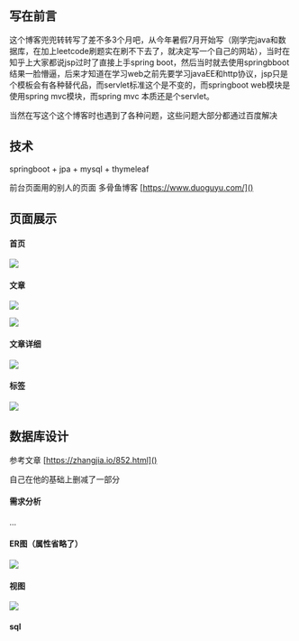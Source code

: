 ## 写在前言

这个博客兜兜转转写了差不多3个月吧，从今年暑假7月开始写（刚学完java和数据库，在加上leetcode刷题实在刷不下去了，就决定写一个自己的网站），当时在知乎上大家都说jsp过时了直接上手spring boot，然后当时就去使用springbboot 结果一脸懵逼，后来才知道在学习web之前先要学习javaEE和http协议，jsp只是个模板会有各种替代品，而servlet标准这个是不变的，而springboot web模块是使用spring mvc模块，而spring mvc 本质还是个servlet。

当然在写这个这个博客时也遇到了各种问题，这些问题大部分都通过百度解决

## 技术

springboot + jpa + mysql + thymeleaf

前台页面用的别人的页面   多骨鱼博客    [https://www.duoguyu.com/]()



## 页面展示

#### 	首页

![](https://github.com/koupigu/blog/blob/master/doc/首页01.png)

#### 	文章

![](https://github.com/koupigu/blog/blob/master/doc/文章01.png)

![](https://github.com/koupigu/blog/blob/master/doc/分页01.png)

#### 	文章详细

![](https://github.com/koupigu/blog/blob/master/doc/文章详细01.png)

#### 	标签

![](https://github.com/koupigu/blog/blob/master/doc/标签01.png)



## 数据库设计

参考文章     [https://zhangjia.io/852.html]()

自己在他的基础上删减了一部分

#### 需求分析

...

#### ER图（属性省略了）

![](https://github.com/koupigu/blog/blob/master/doc/ER图01.png)

#### 视图

![](https://github.com/koupigu/blog/blob/master/doc/数据库视图01.png)

#### sql

